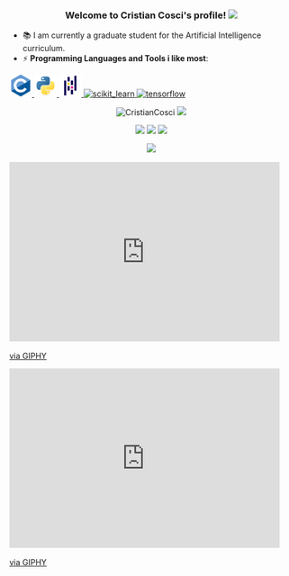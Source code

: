<h3 align="center">
  Welcome to Cristian Cosci's profile!
  <img src="https://media.giphy.com/media/hvRJCLFzcasrR4ia7z/giphy.gif" width="28">
</h3>

- :books: I am currently a graduate student for the Artificial Intelligence curriculum.
- ⚡ **Programming Languages and Tools i like most**:
<p align="left"> <a href="https://www.cprogramming.com/" target="_blank" rel="noreferrer"> <img src="https://raw.githubusercontent.com/devicons/devicon/master/icons/c/c-original.svg" alt="c" width="40" height="40"/> </a> <a href="https://www.python.org" target="_blank" rel="noreferrer"> <img src="https://raw.githubusercontent.com/devicons/devicon/master/icons/python/python-original.svg" alt="python" width="40" height="40"/> <a href="https://pandas.pydata.org/" target="_blank" rel="noreferrer"> <img src="https://raw.githubusercontent.com/devicons/devicon/2ae2a900d2f041da66e950e4d48052658d850630/icons/pandas/pandas-original.svg" alt="pandas" width="40" height="40"/> </a> </a> <a href="https://scikit-learn.org/" target="_blank" rel="noreferrer"> <img src="https://upload.wikimedia.org/wikipedia/commons/0/05/Scikit_learn_logo_small.svg" alt="scikit_learn" width="40" height="40"/> </a> <a href="https://www.tensorflow.org" target="_blank" rel="noreferrer"> <img src="https://www.vectorlogo.zone/logos/tensorflow/tensorflow-icon.svg" alt="tensorflow" width="40" height="40"/> </a> </p>

<p align="center">
<img src="https://github-readme-stats.vercel.app/api?username=CristianCosci&show_icons=true&theme=react&hide_border=true" alt="CristianCosci" />
<img src="https://github-readme-streak-stats.herokuapp.com?user=CristianCosci&theme=react&hide_border=true&date_format=j%20M%5B%20Y%5D" />
</p>

<p align="center">
<img src="https://github-readme-stats.vercel.app/api/top-langs/?username=CristianCosci&theme=react&hide_border=true" />
<img src="https://media.giphy.com/media/vFKqnCdLPNOKc/giphy.gif" />
<img src="https://media.giphy.com/media/kkYbDLFmNvO4E/giphy.gif" />
</p>

<p align="center"><img src="https://profile-counter.glitch.me/{CristianCosci}/count.svg" /> </p>

<iframe src="https://giphy.com/embed/kkYbDLFmNvO4E" width="480" height="319" frameBorder="0" class="giphy-embed" allowFullScreen></iframe><p><a href="https://giphy.com/gifs/kkYbDLFmNvO4E">via GIPHY</a></p>

<iframe src="https://giphy.com/media/kkYbDLFmNvO4E/giphy.gif" width="480" height="319" frameBorder="0" class="giphy-embed" allowFullScreen></iframe><p><a href="https://giphy.com/gifs/kkYbDLFmNvO4E">via GIPHY</a></p>

